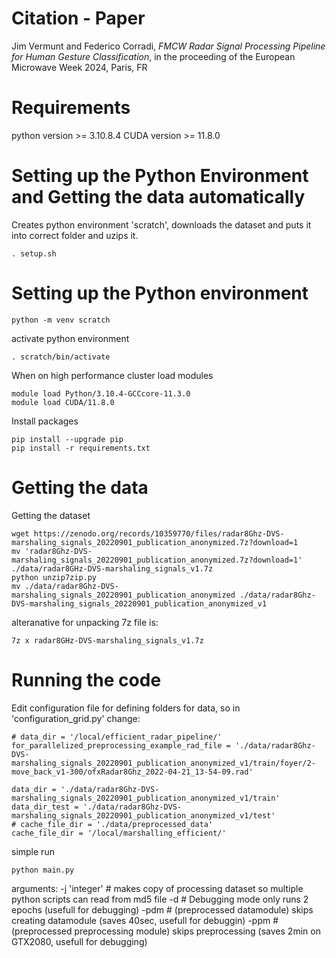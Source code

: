 
# Citation - Paper
Jim Vermunt and Federico Corradi, *FMCW Radar Signal Processing Pipeline for Human Gesture Classification*, in the proceeding of the European Microwave Week 2024, Paris, FR


# Requirements
python version >= 3.10.8.4
CUDA version >= 11.8.0 

# Setting up the Python Environment and Getting the data automatically

Creates python environment 'scratch', downloads the dataset and puts it into correct folder and uzips it.
~~~
. setup.sh
~~~

# Setting up the Python environment


~~~
python -m venv scratch
~~~

activate python environment
~~~
. scratch/bin/activate
~~~

When on high performance cluster load modules
~~~
module load Python/3.10.4-GCCcore-11.3.0
module load CUDA/11.8.0
~~~

Install packages
~~~
pip install --upgrade pip
pip install -r requirements.txt
~~~

# Getting the data

Getting the dataset
~~~
wget https://zenodo.org/records/10359770/files/radar8Ghz-DVS-marshaling_signals_20220901_publication_anonymized.7z?download=1
mv 'radar8Ghz-DVS-marshaling_signals_20220901_publication_anonymized.7z?download=1' ./data/radar8GHz-DVS-marshaling_signals_v1.7z
python unzip7zip.py
mv ./data/radar8Ghz-DVS-marshaling_signals_20220901_publication_anonymized ./data/radar8Ghz-DVS-marshaling_signals_20220901_publication_anonymized_v1
~~~


alteranative for unpacking 7z file is:
~~~
7z x radar8GHz-DVS-marshaling_signals_v1.7z
~~~

# Running the code

Edit configuration file for defining folders for data, so in 'configuration_grid.py' change:
~~~
# data_dir = '/local/efficient_radar_pipeline/'
for_parallelized_preprocessing_example_rad_file = './data/radar8Ghz-DVS-marshaling_signals_20220901_publication_anonymized_v1/train/foyer/2-move_back_v1-300/ofxRadar8Ghz_2022-04-21_13-54-09.rad'

data_dir = './data/radar8Ghz-DVS-marshaling_signals_20220901_publication_anonymized_v1/train'
data_dir_test = './data/radar8Ghz-DVS-marshaling_signals_20220901_publication_anonymized_v1/test'
# cache_file_dir = './data/preprocessed_data'
cache_file_dir = '/local/marshalling_efficient/'
~~~



simple run
~~~
python main.py
~~~

arguments:
-j 'integer' # makes copy of processing dataset so multiple python scripts can read from md5 file
-d # Debugging mode only runs 2 epochs (usefull for debugging)
-pdm # (preprocessed datamodule) skips creating datamodule (saves 40sec, usefull for debuggin)
-ppm # (preprocessed preprocessing module) skips preprocessing (saves 2min on GTX2080, usefull for debugging)
